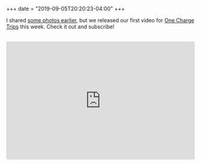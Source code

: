 +++
date = "2019-09-05T20:20:23-04:00"
+++

I shared [some photos earlier](/photos/one-charge-trip-wilson/), but we released our first video for [One Charge Trips](https://onechargetrips.com) this week. Check it out and subscribe!
<br /><br />
<iframe width="100%" height="315px" src="https://www.youtube.com/embed/uOUsXh-loWs" frameborder="0" allow="accelerometer; autoplay; encrypted-media; gyroscope; picture-in-picture" allowfullscreen></iframe>